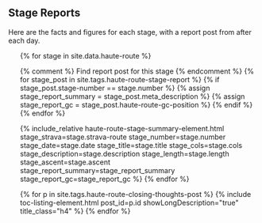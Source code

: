 <h2 class="title-colour">Stage Reports</h2>

Here are the facts and figures for each stage, with a report post from after each day.

<ul class="listing">
{% for stage in site.data.haute-route %}

{% comment %} Find report post for this stage {% endcomment %}
{% for stage_post in site.tags.haute-route-stage-report %}
{% if stage_post.stage-number == stage.number %}
{% assign stage_report_summary = stage_post.meta_description %}
{% assign stage_report_gc = stage_post.haute-route-gc-position %}
{% endif %}
{% endfor %}

{% include_relative haute-route-stage-summary-element.html stage_strava=stage.strava-route stage_number=stage.number stage_date=stage.date stage_title=stage.title stage_cols=stage.cols stage_description=stage.description stage_length=stage.length stage_ascent=stage.ascent stage_report_summary=stage_report_summary stage_report_gc=stage_report_gc %}
{% endfor %}

{% for p in site.tags.haute-route-closing-thoughts-post %}
{% include toc-listing-element.html post_id=p.id showLongDescription="true" title_class="h4" %}
{% endfor %}
</ul>
